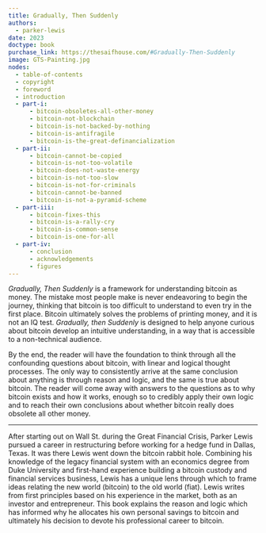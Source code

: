 ```yaml
---
title: Gradually, Then Suddenly
authors:
  - parker-lewis
date: 2023
doctype: book
purchase_link: https://thesaifhouse.com/#Gradually-Then-Suddenly
image: GTS-Painting.jpg
nodes:
  - table-of-contents
  - copyright
  - foreword
  - introduction
  - part-i:
      - bitcoin-obsoletes-all-other-money
      - bitcoin-not-blockchain
      - bitcoin-is-not-backed-by-nothing
      - bitcoin-is-antifragile
      - bitcoin-is-the-great-definancialization
  - part-ii:
      - bitcoin-cannot-be-copied
      - bitcoin-is-not-too-volatile
      - bitcoin-does-not-waste-energy
      - bitcoin-is-not-too-slow
      - bitcoin-is-not-for-criminals
      - bitcoin-cannot-be-banned
      - bitcoin-is-not-a-pyramid-scheme
  - part-iii:
      - bitcoin-fixes-this
      - bitcoin-is-a-rally-cry
      - bitcoin-is-common-sense
      - bitcoin-is-one-for-all
  - part-iv:
      - conclusion
      - acknowledgements
      - figures
---
```


_Gradually, Then Suddenly_ is a framework for understanding bitcoin as money. The mistake most people make is never endeavoring to begin the journey, thinking that bitcoin is too difficult to understand to even try in the first place. Bitcoin ultimately solves the problems of printing money, and it is not an IQ test. _Gradually, then Suddenly_ is designed to help anyone curious about bitcoin develop an intuitive understanding, in a way that is accessible to a non-technical audience.

By the end, the reader will have the foundation to think through all the confounding questions about bitcoin, with linear and logical thought processes. The only way to consistently arrive at the same conclusion about anything is through reason and logic, and the same is true about bitcoin. The reader will come away with answers to the questions as to why bitcoin exists and how it works, enough so to credibly apply their own logic and to reach their own conclusions about whether bitcoin really does obsolete all other money.

---

After starting out on Wall St. during the Great Financial Crisis, Parker Lewis pursued a career in restructuring before working for a hedge fund in Dallas, Texas. It was there Lewis went down the bitcoin rabbit hole. Combining his knowledge of the legacy financial system with an economics degree from Duke University and first-hand experience building a bitcoin custody and financial services business, Lewis has a unique lens through which to frame ideas relating the new world (bitcoin) to the old world (fiat). Lewis writes from first principles based on his experience in the market, both as an investor and entrepreneur. This book explains the reason and logic which has informed why he allocates his own personal savings to bitcoin and ultimately his decision to devote his professional career to bitcoin.
